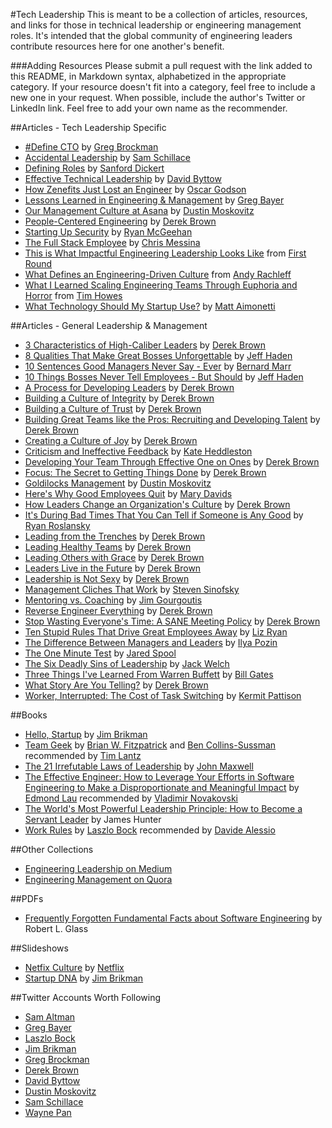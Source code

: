 #Tech Leadership
This is meant to be a collection of articles, resources, and links for those in technical leadership or engineering management roles. It's intended that the global community of engineering leaders contribute resources here for one another's benefit.

###Adding Resources
Please submit a pull request with the link added to this README, in Markdown syntax, alphabetized in the appropriate category. If your resource doesn't fit into a category, feel free to include a new one in your request. When possible, include the author's Twitter or LinkedIn link. Feel free to add your own name as the recommender.

##Articles - Tech Leadership Specific
- [#Define CTO](http://blog.gregbrockman.com/figuring-out-the-cto-role-at-stripe) by [Greg Brockman](https://twitter.com/thegdb)
- [Accidental Leadership](https://medium.com/on-management/accidental-leadership-1083f5d390cc) by [Sam Schillace](https://twitter.com/sschillace)
- [Defining Roles](https://medium.com/engineering-leadership/defining-roles-cto-and-or-vp-engineering-f1c7563643a3) by [Sanford Dickert](https://twitter.com/sanford)
- [Effective Technical Leadership](https://medium.com/@davidbyttow/effective-technical-leadership-b193a544e771) by [David Byttow](https://twitter.com/davidbyttow/)
- [How Zenefits Just Lost an Engineer](https://medium.com/@oscargodson/how-zenefits-just-lost-an-engineer-3f09898dbcf9) by [Oscar Godson](https://twitter.com/oscargodson)
- [Lessons Learned in Engineering & Management](https://medium.com/@gregbayer/lessons-learned-in-engineering-management-1e9c84c0245e) by [Greg Bayer](https://twitter.com/gregbayer)
- [Our Management Culture at Asana](https://blog.asana.com/2013/09/management-at-asana/) by [Dustin Moskovitz](http://twitter.com/moskov)
- [People-Centered Engineering](https://www.linkedin.com/pulse/people-centered-engineering-derek-brown) by [Derek Brown](https://twitter.com/derekbrown)
- [Starting Up Security](https://medium.com/@magoo/starting-up-security-87839ab21bae) by [Ryan McGeehan](https://twitter.com/magoo)
- [The Full Stack Employee](https://medium.com/@chrismessina/the-full-stack-employee-ed0db089f0a1) by [Chris Messina](https://twitter.com/chrismessina)
- [This is What Impactful Engineering Leadership Looks Like](http://firstround.com/review/this-is-what-impactful-engineering-leadership-looks-like/) from [First Round](http://firstround.com/)
- [What Defines an Engineering-Driven Culture](https://www.linkedin.com/pulse/20131204212558-56725-what-defines-an-engineering-driven-culture) from [Andy Rachleff](https://twitter.com/arachleff)
- [What I Learned Scaling Engineering Teams Through Euphoria and Horror](http://firstround.com/review/what-i-learned-scaling-engineering-teams-through-euphoria-and-horror/) from [Tim Howes](https://www.linkedin.com/pub/tim-howes/0/9a/20b)
- [What Technology Should My Startup Use?](http://matt.aimonetti.net/posts/2013/08/27/what-technology-should-my-startup-use/) by [Matt Aimonetti](https://twitter.com/mattetti)

##Articles - General Leadership & Management
- [3 Characteristics of High-Caliber Leaders](https://www.linkedin.com/pulse/20140408205446-9454814-3-characteristics-of-high-caliber-leaders) by [Derek Brown](https://twitter.com/derekbrown)
- [8 Qualities That Make Great Bosses Unforgettable](https://www.linkedin.com/pulse/20140826123205-20017018-8-qualities-that-make-great-bosses-unforgettable) by [Jeff Haden](https://twitter.com/jeff_haden)
- [10 Sentences Good Managers Never Say - Ever](https://www.linkedin.com/pulse/10-sentences-good-managers-never-say-ever-bernard-marr) by [Bernard Marr](https://twitter.com/bernardmarr)
- [10 Things Bosses Never Tell Employees - But Should](https://www.linkedin.com/pulse/20140904123441-20017018-ten-things-bosses-never-tell-employees-but-should) by [Jeff Haden](https://twitter.com/jeff_haden)
- [A Process for Developing Leaders](https://www.linkedin.com/pulse/20140508001449-9454814-a-process-for-developing-leaders) by [Derek Brown](https://twitter.com/derekbrown)
- [Building a Culture of Integrity](https://www.linkedin.com/pulse/20140501050656-9454814-building-a-culture-of-integrity) by [Derek Brown](https://twitter.com/derekbrown)
- [Building a Culture of Trust](https://www.linkedin.com/pulse/20140427213220-9454814-building-a-culture-of-trust) by [Derek Brown](https://twitter.com/derekbrown)
- [Building Great Teams like the Pros: Recruiting and Developing Talent](https://www.linkedin.com/pulse/building-great-teams-like-pros-recruiting-developing-talent-brown) by [Derek Brown](https://twitter.com/derekbrown)
- [Creating a Culture of Joy](https://www.linkedin.com/pulse/20140424034837-9454814-creating-a-culture-of-joy) by [Derek Brown](https://twitter.com/derekbrown)
- [Criticism and Ineffective Feedback](https://www.kateheddleston.com/blog/criticism-and-ineffective-feedback) by [Kate Heddleston](https://twitter.com/heddle317)
- [Developing Your Team Through Effective One on Ones](https://www.linkedin.com/pulse/20141014225751-9454814-effective-one-on-ones) by [Derek Brown](https://twitter.com/derekbrown)
- [Focus: The Secret to Getting Things Done](https://www.linkedin.com/pulse/20140612175658-9454814-f-o-c-u-s-the-secret-to-getting-things-done) by [Derek Brown](https://twitter.com/derekbrown)
- [Goldilocks Management](https://medium.com/bridge-collection/goldilocks-management-c01c6846e06e) by [Dustin Moskovitz](https://twitter.com/moskov)
- [Here's Why Good Employees Quit](https://www.linkedin.com/pulse/20141016131108-112905525-here-s-why-good-employees-quit) by [Mary Davids](https://twitter.com/mvdavids)
- [How Leaders Change an Organization's Culture](https://www.linkedin.com/pulse/20140610181306-9454814-culture-flows-downstream-how-leaders-change-an-organization-s-culture) by [Derek Brown](https://twitter.com/derekbrown)
- [It's During Bad Times That You Can Tell if Someone is Any Good](https://www.linkedin.com/pulse/20140609232841-678940-it-s-during-bad-times-that-you-can-tell-if-someone-is-any-good) by [Ryan Roslansky](https://twitter.com/ryros)
- [Leading from the Trenches](https://www.linkedin.com/pulse/leading-from-trenches-derek-brown) by [Derek Brown](https://twitter.com/derekbrown)
- [Leading Healthy Teams](https://www.linkedin.com/pulse/20141105152742-9454814-leading-healthy-teams) by [Derek Brown](https://twitter.com/derekbrown)
- [Leading Others with Grace](https://www.linkedin.com/pulse/20140504231741-9454814-grace-in-the-workplace) by [Derek Brown](https://twitter.com/derekbrown)
- [Leaders Live in the Future](https://www.linkedin.com/pulse/20141029222045-9454814-leaders-live-in-the-future) by [Derek Brown](https://twitter.com/derekbrown)
- [Leadership is Not Sexy](https://www.linkedin.com/pulse/20140602184925-9454814-leadership-is-not-sexy) by [Derek Brown](https://twitter.com/derekbrown)
- [Management Cliches That Work](http://blog.learningbyshipping.com/2014/10/23/management-cliches-that-work/) by [Steven Sinofsky](https://twitter.com/stevesi)
- [Mentoring vs. Coaching](https://www.linkedin.com/pulse/20140717215307-2831004-mentoring-vs-coaching) by [Jim Gourgoutis](https://www.linkedin.com/in/yojimg)
- [Reverse Engineer Everything](https://www.linkedin.com/pulse/20140512000914-9454814-reverse-engineer-everything) by [Derek Brown](https://twitter.com/derekbrown)
- [Stop Wasting Everyone's Time: A SANE Meeting Policy](https://www.linkedin.com/pulse/stop-wasting-everyones-time-sane-meeting-policy-derek-brown) by [Derek Brown](https://twitter.com/derekbrown)
- [Ten Stupid Rules That Drive Great Employees Away](https://www.linkedin.com/pulse/20141114143018-52594-ten-stupid-rules-that-drive-great-employees-away) by [Liz Ryan](https://twitter.com/humanworkplace)
- [The Difference Between Managers and Leaders](https://www.linkedin.com/pulse/20130529150715-5799319-the-difference-between-managers-and-leaders) by [Ilya Pozin](https://twitter.com/ilyaneversleeps)
- [The One Minute Test](https://medium.com/@jmspool/the-one-minute-test-68738cb111ea) by [Jared Spool](https://twitter.com/jmspool)
- [The Six Deadly Sins of Leadership](https://www.linkedin.com/pulse/20130327154206-86541065-the-six-deadly-sins-of-leadership) by [Jack Welch](https://twitter.com/jack_welch)
- [Three Things I've Learned From Warren Buffett](https://www.linkedin.com/pulse/20130612065727-251749025-three-things-i-ve-learned-from-warren-buffett) by [Bill Gates](https://twitter.com/billgates)
- [What Story Are You Telling?](https://www.linkedin.com/pulse/what-story-you-telling-leader-derek-brown) by [Derek Brown](https://twitter.com/derekbrown)
- [Worker, Interrupted: The Cost of Task Switching](http://www.fastcompany.com/944128/worker-interrupted-cost-task-switching) by [Kermit Pattison](http://www.fastcompany.com/user/kermit-pattison)

##Books
- [Hello, Startup](http://www.hello-startup.net/) by [Jim Brikman](https://twitter.com/brikis98/)
- [Team Geek](http://www.amazon.com/Team-Geek-Software-Developers-Working/dp/1449302440) by [Brian W. Fitzpatrick](https://twitter.com/therealfitz) and [Ben Collins-Sussman](https://twitter.com/sussman) recommended by [Tim Lantz](https://www.linkedin.com/in/tslantz)
- [The 21 Irrefutable Laws of Leadership](http://www.amazon.com/gp/product/1480554030/ref=as_li_tl?ie=UTF8&camp=1789&creative=390957&creativeASIN=1480554030&linkCode=as2&tag=derekbrown-20&linkId=XKGYTNJTVCE3N7UV) by [John Maxwell](https://twitter.com/johncmaxwell)
- [The Effective Engineer: How to Leverage Your Efforts in Software Engineering to Make a Disproportionate and Meaningful Impact](http://www.amazon.com/The-Effective-Engineer-Engineering-Disproportionate/dp/0996128107) by [Edmond Lau](https://twitter.com/edmondlau) recommended by [Vladimir Novakovski](https://twitter.com/vnovakovski)
- [The World's Most Powerful Leadership Principle: How to Become a Servant Leader](http://www.amazon.com/gp/product/140005334X/ref=as_li_tl?ie=UTF8&camp=1789&creative=390957&creativeASIN=140005334X&linkCode=as2&tag=derekbrown-20&linkId=5GE34WEYF5UMQYSR) by James Hunter
- [Work Rules]() by [Laszlo Bock](https://twitter.com/laszlobock2718) recommended by [Davide Alessio](https://www.linkedin.com/in/dalessio)

##Other Collections
- [Engineering Leadership on Medium](https://medium.com/engineering-leadership)
- [Engineering Management on Quora](https://www.quora.com/Engineering-Management)

##PDFs
- [Frequently Forgotten Fundamental Facts about Software Engineering](http://www.kictanet.or.ke/wp-content/uploads/2012/08/Forgotten-Fundamentals-IEEE-Software-May2001.pdf) by Robert L. Glass

##Slideshows
- [Netfix Culture](http://www.slideshare.net/reed2001/culture-2009) by [Netflix](https://twitter.com/netflix)
- [Startup DNA](http://www.slideshare.net/brikis98/startup-dna) by [Jim Brikman](https://twitter.com/brikis98/)

##Twitter Accounts Worth Following
- [Sam Altman](https://twitter.com/sama)
- [Greg Bayer](https://twitter.com/gregbayer)
- [Laszlo Bock](https://twitter.com/laszlobock2718)
- [Jim Brikman](https://twitter.com/brikis98)
- [Greg Brockman](https://twitter.com/thegdb)
- [Derek Brown](https://twitter.com/derekbrown)
- [David Byttow](https://twitter.com/davidbyttow)
- [Dustin Moskovitz](https://twitter.com/moskov)
- [Sam Schillace](https://twitter.com/sschillace)
- [Wayne Pan](https://twitter.com/waynep)
